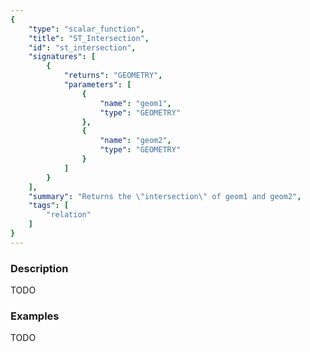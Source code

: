 ```yaml
---
{
    "type": "scalar_function",
    "title": "ST_Intersection",
    "id": "st_intersection",
    "signatures": [
        {
            "returns": "GEOMETRY",
            "parameters": [
                {
                    "name": "geom1",
                    "type": "GEOMETRY"
                },
                {
                    "name": "geom2",
                    "type": "GEOMETRY"
                }
            ]
        }
    ],
    "summary": "Returns the \"intersection\" of geom1 and geom2",
    "tags": [
        "relation"
    ]
}
---
```


### Description

TODO

### Examples

TODO

